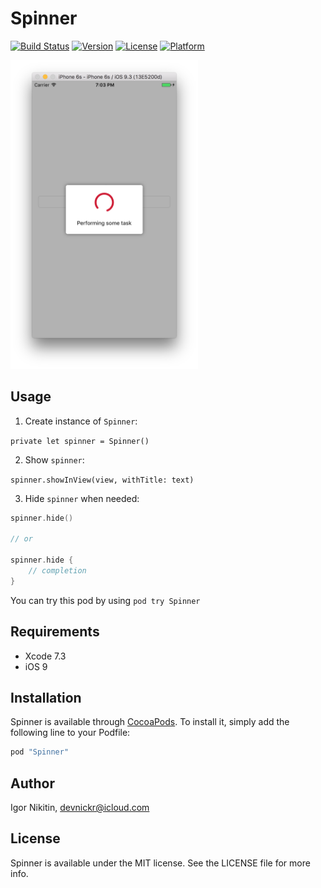 # Spinner

[![Build Status](https://travis-ci.org/devnikor/Spinner.svg?branch=master)](https://travis-ci.org/devnikor/Spinner)
[![Version](https://img.shields.io/cocoapods/v/Spinner.svg?style=flat)](http://cocoapods.org/pods/Spinner)
[![License](https://img.shields.io/cocoapods/l/Spinner.svg?style=flat)](http://cocoapods.org/pods/Spinner)
[![Platform](https://img.shields.io/cocoapods/p/Spinner.svg?style=flat)](http://cocoapods.org/pods/Spinner)

<img src="Screenshots/screenshot.png" width="300"/>

## Usage

1. Create instance of `Spinner`:

  `private let spinner = Spinner()`
  
2. Show `spinner`:

  `spinner.showInView(view, withTitle: text)`
  
3. Hide `spinner` when needed:

  ```swift
  spinner.hide()
  
  // or
  
  spinner.hide {
      // completion
  }
  ```

You can try this pod by using `pod try Spinner`

## Requirements

- Xcode 7.3
- iOS 9

## Installation

Spinner is available through [CocoaPods](http://cocoapods.org). To install
it, simply add the following line to your Podfile:

```ruby
pod "Spinner"
```

## Author

Igor Nikitin, devnickr@icloud.com

## License

Spinner is available under the MIT license. See the LICENSE file for more info.

